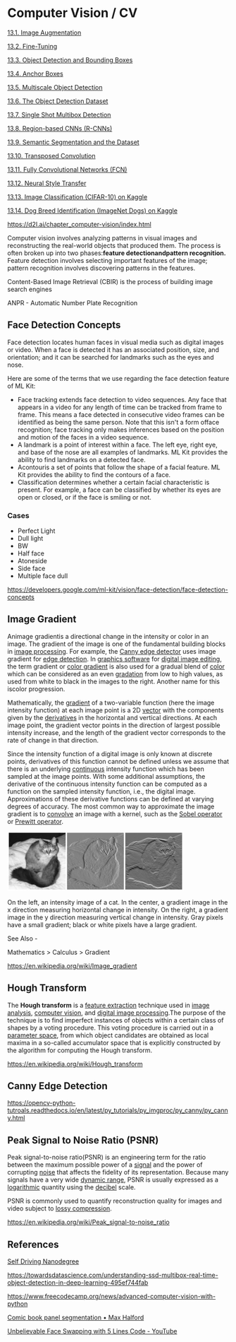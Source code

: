 # Computer Vision / CV

[13.1. Image Augmentation](https://d2l.ai/chapter_computer-vision/image-augmentation.html)

[13.2. Fine-Tuning](https://d2l.ai/chapter_computer-vision/fine-tuning.html)

[13.3. Object Detection and Bounding Boxes](https://d2l.ai/chapter_computer-vision/bounding-box.html)

[13.4. Anchor Boxes](https://d2l.ai/chapter_computer-vision/anchor.html)

[13.5. Multiscale Object Detection](https://d2l.ai/chapter_computer-vision/multiscale-object-detection.html)

[13.6. The Object Detection Dataset](https://d2l.ai/chapter_computer-vision/object-detection-dataset.html)

[13.7. Single Shot Multibox Detection](https://d2l.ai/chapter_computer-vision/ssd.html)

[13.8. Region-based CNNs (R-CNNs)](https://d2l.ai/chapter_computer-vision/rcnn.html)

[13.9. Semantic Segmentation and the Dataset](https://d2l.ai/chapter_computer-vision/semantic-segmentation-and-dataset.html)

[13.10. Transposed Convolution](https://d2l.ai/chapter_computer-vision/transposed-conv.html)

[13.11. Fully Convolutional Networks (FCN)](https://d2l.ai/chapter_computer-vision/fcn.html)

[13.12. Neural Style Transfer](https://d2l.ai/chapter_computer-vision/neural-style.html)

[13.13. Image Classification (CIFAR-10) on Kaggle](https://d2l.ai/chapter_computer-vision/kaggle-cifar10.html)

[13.14. Dog Breed Identification (ImageNet Dogs) on Kaggle](https://d2l.ai/chapter_computer-vision/kaggle-dog.html)

https://d2l.ai/chapter_computer-vision/index.html

Computer vision involves analyzing patterns in visual images and reconstructing the real-world objects that produced them. The process is often broken up into two phases:**feature detectionandpattern recognition.** Feature detection involves selecting important features of the image; pattern recognition involves discovering patterns in the features.

Content-Based Image Retrieval (CBIR) is the process of building image search engines

ANPR - Automatic Number Plate Recognition

## Face Detection Concepts

Face detection locates human faces in visual media such as digital images or video. When a face is detected it has an associated position, size, and orientation; and it can be searched for landmarks such as the eyes and nose.

Here are some of the terms that we use regarding the face detection feature of ML Kit:

- Face tracking extends face detection to video sequences. Any face that appears in a video for any length of time can be tracked from frame to frame. This means a face detected in consecutive video frames can be identified as being the same person. Note that this isn't a form offace recognition; face tracking only makes inferences based on the position and motion of the faces in a video sequence.
- A landmark is a point of interest within a face. The left eye, right eye, and base of the nose are all examples of landmarks. ML Kit provides the ability to find landmarks on a detected face.
- Acontouris a set of points that follow the shape of a facial feature. ML Kit provides the ability to find the contours of a face.
- Classification determines whether a certain facial characteristic is present. For example, a face can be classified by whether its eyes are open or closed, or if the face is smiling or not.

### Cases

- Perfect Light
- Dull light
- BW
- Half face
- Atoneside
- Side face
- Multiple face dull

https://developers.google.com/ml-kit/vision/face-detection/face-detection-concepts

## Image Gradient

Animage gradientis a directional change in the intensity or color in an image. The gradient of the image is one of the fundamental building blocks in [image processing](https://en.wikipedia.org/wiki/Image_processing). For example, the [Canny edge detector](https://en.wikipedia.org/wiki/Canny_edge_detector) uses image gradient for [edge detection](https://en.wikipedia.org/wiki/Edge_detection). In [graphics software](https://en.wikipedia.org/wiki/Graphics_software) for [digital image editing](https://en.wikipedia.org/wiki/Digital_image_editing), the term gradient or [color gradient](https://en.wikipedia.org/wiki/Color_gradient) is also used for a gradual blend of [color](https://en.wikipedia.org/wiki/Color) which can be considered as an even [gradation](https://en.wiktionary.org/wiki/gradation) from low to high values, as used from white to black in the images to the right. Another name for this iscolor progression.

Mathematically, the [gradient](https://en.wikipedia.org/wiki/Gradient) of a two-variable function (here the image intensity function) at each image point is a 2D [vector](https://en.wikipedia.org/wiki/Vector_(geometric)) with the components given by the [derivatives](https://en.wikipedia.org/wiki/Derivative) in the horizontal and vertical directions. At each image point, the gradient vector points in the direction of largest possible intensity increase, and the length of the gradient vector corresponds to the rate of change in that direction.

Since the intensity function of a digital image is only known at discrete points, derivatives of this function cannot be defined unless we assume that there is an underlying [continuous](https://en.wikipedia.org/wiki/Continuous_function) intensity function which has been sampled at the image points. With some additional assumptions, the derivative of the continuous intensity function can be computed as a function on the sampled intensity function, i.e., the digital image. Approximations of these derivative functions can be defined at varying degrees of accuracy. The most common way to approximate the image gradient is to [convolve](https://en.wikipedia.org/wiki/Convolution) an image with a kernel, such as the [Sobel operator](https://en.wikipedia.org/wiki/Sobel_operator) or [Prewitt operator](https://en.wikipedia.org/wiki/Prewitt_operator).

![image](../../media/Computer-Vision-CV-image1.jpg)

On the left, an intensity image of a cat. In the center, a gradient image in the x direction measuring horizontal change in intensity. On the right, a gradient image in the y direction measuring vertical change in intensity. Gray pixels have a small gradient; black or white pixels have a large gradient.

See Also -

Mathematics > Calculus > Gradient

https://en.wikipedia.org/wiki/Image_gradient

## Hough Transform

The **Hough transform** is a [feature extraction](https://en.wikipedia.org/wiki/Feature_extraction) technique used in [image analysis](https://en.wikipedia.org/wiki/Image_analysis), [computer vision](https://en.wikipedia.org/wiki/Computer_vision), and [digital image processing](https://en.wikipedia.org/wiki/Digital_image_processing).The purpose of the technique is to find imperfect instances of objects within a certain class of shapes by a voting procedure. This voting procedure is carried out in a [parameter space](https://en.wikipedia.org/wiki/Parameter_space), from which object candidates are obtained as local maxima in a so-called accumulator space that is explicitly constructed by the algorithm for computing the Hough transform.

https://en.wikipedia.org/wiki/Hough_transform

## Canny Edge Detection

https://opencv-python-tutroals.readthedocs.io/en/latest/py_tutorials/py_imgproc/py_canny/py_canny.html

## Peak Signal to Noise Ratio (PSNR)

Peak signal-to-noise ratio(PSNR) is an engineering term for the ratio between the maximum possible power of a [signal](https://en.wikipedia.org/wiki/Signal_(information_theory)) and the power of corrupting [noise](https://en.wikipedia.org/wiki/Noise) that affects the fidelity of its representation. Because many signals have a very wide [dynamic range](https://en.wikipedia.org/wiki/Dynamic_range), PSNR is usually expressed as a [logarithmic](https://en.wikipedia.org/wiki/Logarithm) quantity using the [decibel](https://en.wikipedia.org/wiki/Decibel) scale.

PSNR is commonly used to quantify reconstruction quality for images and video subject to [lossy compression](https://en.wikipedia.org/wiki/Lossy_compression).

https://en.wikipedia.org/wiki/Peak_signal-to-noise_ratio

## References

[Self Driving Nanodegree](courses/self-driving-nanodegree.md)

https://towardsdatascience.com/understanding-ssd-multibox-real-time-object-detection-in-deep-learning-495ef744fab

https://www.freecodecamp.org/news/advanced-computer-vision-with-python

[Comic book panel segmentation • Max Halford](https://maxhalford.github.io/blog/comic-book-panel-segmentation/)

[Unbelievable Face Swapping with 5 Lines Code - YouTube](https://www.youtube.com/watch?v=a8vFMaH2aDw)
